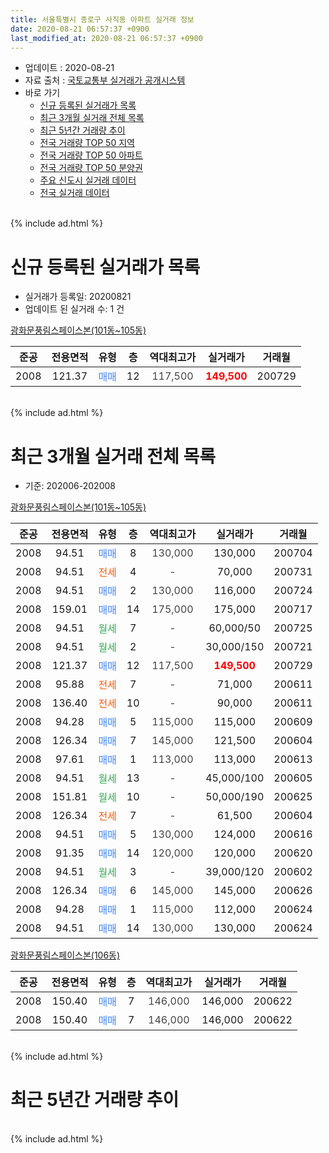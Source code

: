 ```yaml
---
title: 서울특별시 종로구 사직동 아파트 실거래 정보
date: 2020-08-21 06:57:37 +0900
last_modified_at: 2020-08-21 06:57:37 +0900
---
```


* 업데이트 : 2020-08-21
* 자료 출처 : [국토교통부 실거래가 공개시스템](http://rt.molit.go.kr)
* 바로 가기
    * [신규 등록된 실거래가 목록](#신규-등록된-실거래가-목록)
    * [최근 3개월 실거래 전체 목록](#최근-3개월-실거래-전체-목록)
    * [최근 5년간 거래량 추이](#최근-5년간-거래량-추이)
    * [전국 거래량 TOP 50 지역](https://inasie.github.io/apt-trade-info/최근-3개월-전국에서-가장-거래가-많이-발생한-지역)
    * [전국 거래량 TOP 50 아파트](https://inasie.github.io/apt-trade-info/최근-3개월-전국에서-가장-거래가-많이-발생한-아파트)
    * [전국 거래량 TOP 50 분양권](https://inasie.github.io/apt-trade-info/최근-3개월-전국에서-가장-거래가-많이-발생한-분양권)
    * [주요 신도시 실거래 데이터](https://inasie.github.io/apt-trade-info/주요-신도시)
    * [전국 실거래 데이터](https://inasie.github.io/apt-trade-info/전국)
<br>
{% include ad.html %}
<br>

# 신규 등록된 실거래가 목록
* 실거래가 등록일: 20200821
* 업데이트 된 실거래 수: 1 건


[광화문풍림스페이스본(101동~105동)](https://search.naver.com/search.naver?query=%EC%84%9C%EC%9A%B8%ED%8A%B9%EB%B3%84%EC%8B%9C+%EC%A2%85%EB%A1%9C%EA%B5%AC+%EC%82%AC%EC%A7%81%EB%8F%99+%EA%B4%91%ED%99%94%EB%AC%B8%ED%92%8D%EB%A6%BC%EC%8A%A4%ED%8E%98%EC%9D%B4%EC%8A%A4%EB%B3%B8%28101%EB%8F%99%7E105%EB%8F%99%29)

|준공|전용면적|유형|층|역대최고가|실거래가|거래월|
|:---:|:---:|:---:|:---:|:---:|:---:|:---:|
|2008|121.37|<span style="color:#4285f3">매매</span>|12|<span style="color:#444444">117,500</span>|<b><span style="color:#ff0000">149,500</span></b>|200729|


<br>
{% include ad.html %}
<br>

# 최근 3개월 실거래 전체 목록
* 기준: 202006-202008


[광화문풍림스페이스본(101동~105동)](https://search.naver.com/search.naver?query=%EC%84%9C%EC%9A%B8%ED%8A%B9%EB%B3%84%EC%8B%9C+%EC%A2%85%EB%A1%9C%EA%B5%AC+%EC%82%AC%EC%A7%81%EB%8F%99+%EA%B4%91%ED%99%94%EB%AC%B8%ED%92%8D%EB%A6%BC%EC%8A%A4%ED%8E%98%EC%9D%B4%EC%8A%A4%EB%B3%B8%28101%EB%8F%99%7E105%EB%8F%99%29)

|준공|전용면적|유형|층|역대최고가|실거래가|거래월|
|:---:|:---:|:---:|:---:|:---:|:---:|:---:|
|2008|94.51|<span style="color:#4285f3">매매</span>|8|<span style="color:#444444">130,000</span>|130,000|200704|
|2008|94.51|<span style="color:#ff5a00">전세</span>|4|<span style="color:#444444">-</span>|70,000|200731|
|2008|94.51|<span style="color:#4285f3">매매</span>|2|<span style="color:#444444">130,000</span>|116,000|200724|
|2008|159.01|<span style="color:#4285f3">매매</span>|14|<span style="color:#444444">175,000</span>|175,000|200717|
|2008|94.51|<span style="color:#34a853">월세</span>|7|<span style="color:#444444">-</span>|60,000/50|200725|
|2008|94.51|<span style="color:#34a853">월세</span>|2|<span style="color:#444444">-</span>|30,000/150|200721|
|2008|121.37|<span style="color:#4285f3">매매</span>|12|<span style="color:#444444">117,500</span>|<b><span style="color:#ff0000">149,500</span></b>|200729|
|2008|95.88|<span style="color:#ff5a00">전세</span>|7|<span style="color:#444444">-</span>|71,000|200611|
|2008|136.40|<span style="color:#ff5a00">전세</span>|10|<span style="color:#444444">-</span>|90,000|200611|
|2008|94.28|<span style="color:#4285f3">매매</span>|5|<span style="color:#444444">115,000</span>|115,000|200609|
|2008|126.34|<span style="color:#4285f3">매매</span>|7|<span style="color:#444444">145,000</span>|121,500|200604|
|2008|97.61|<span style="color:#4285f3">매매</span>|1|<span style="color:#444444">113,000</span>|113,000|200613|
|2008|94.51|<span style="color:#34a853">월세</span>|13|<span style="color:#444444">-</span>|45,000/100|200605|
|2008|151.81|<span style="color:#34a853">월세</span>|10|<span style="color:#444444">-</span>|50,000/190|200625|
|2008|126.34|<span style="color:#ff5a00">전세</span>|7|<span style="color:#444444">-</span>|61,500|200604|
|2008|94.51|<span style="color:#4285f3">매매</span>|5|<span style="color:#444444">130,000</span>|124,000|200616|
|2008|91.35|<span style="color:#4285f3">매매</span>|14|<span style="color:#444444">120,000</span>|120,000|200620|
|2008|94.51|<span style="color:#34a853">월세</span>|3|<span style="color:#444444">-</span>|39,000/120|200602|
|2008|126.34|<span style="color:#4285f3">매매</span>|6|<span style="color:#444444">145,000</span>|145,000|200626|
|2008|94.28|<span style="color:#4285f3">매매</span>|1|<span style="color:#444444">115,000</span>|112,000|200624|
|2008|94.51|<span style="color:#4285f3">매매</span>|14|<span style="color:#444444">130,000</span>|130,000|200624|

[광화문풍림스페이스본(106동)](https://search.naver.com/search.naver?query=%EC%84%9C%EC%9A%B8%ED%8A%B9%EB%B3%84%EC%8B%9C+%EC%A2%85%EB%A1%9C%EA%B5%AC+%EC%82%AC%EC%A7%81%EB%8F%99+%EA%B4%91%ED%99%94%EB%AC%B8%ED%92%8D%EB%A6%BC%EC%8A%A4%ED%8E%98%EC%9D%B4%EC%8A%A4%EB%B3%B8%28106%EB%8F%99%29)

|준공|전용면적|유형|층|역대최고가|실거래가|거래월|
|:---:|:---:|:---:|:---:|:---:|:---:|:---:|
|2008|150.40|<span style="color:#4285f3">매매</span>|7|<span style="color:#444444">146,000</span>|146,000|200622|
|2008|150.40|<span style="color:#4285f3">매매</span>|7|<span style="color:#444444">146,000</span>|146,000|200622|


<br>
{% include ad.html %}
<br>

# 최근 5년간 거래량 추이


<div style="width:100%;">
    <canvas id="deal_progress" height="200"></canvas>
</div>

<script>
new Chart(document.getElementById("deal_progress"), {
    type: 'line',
    data: {
        labels: ['201508','201509','201510','201511','201512','201601','201602','201603','201604','201605','201606','201607','201608','201609','201610','201611','201612','201701','201702','201703','201704','201705','201706','201707','201708','201709','201710','201711','201712','201801','201802','201803','201804','201805','201806','201807','201808','201809','201810','201811','201812','201901','201902','201903','201904','201905','201906','201907','201908','201909','201910','201911','201912','202001','202002','202003','202004','202005','202006','202007','202008'],
        datasets: [{
            label: '매매',
            pointRadius: 1,
            data: [2, 3, 8, 4, 1, 4, 4, 2, 4, 7, 3, 1, 2, 6, 8, 9, 2, 5, 5, 2, 8, 4, 9, 2, 2, 3, 3, 5, 8, 8, 7, 6, 2, 3, 1, 2, 9, 6, 1, 3, 0, 4, 0, 4, 1, 6, 3, 3, 2, 4, 10, 3, 4, 1, 6, 1, 2, 2, 10, 4, 0],
            borderColor: "rgba(255, 201, 14, 1)",
            backgroundColor: "rgba(255, 201, 14, 0.5)",
            fill: false,
            lineTension: 0
        },{
            label: '전월세',
            pointRadius: 1,
            data: [6, 4, 9, 8, 11, 11, 6, 10, 4, 7, 9, 9, 6, 4, 4, 5, 7, 5, 7, 4, 6, 10, 7, 3, 4, 7, 8, 8, 10, 7, 12, 7, 1, 9, 11, 7, 3, 3, 9, 1, 8, 6, 3, 3, 9, 1, 5, 3, 9, 4, 7, 9, 8, 6, 4, 3, 5, 4, 6, 3, 0],
            borderColor: "rgba(0, 141, 185, 1)",
            backgroundColor: "rgba(0, 141, 185, 0.5)",
            fill: false,
            lineTension: 0
        }
        ]
    },
    options: {
        responsive: true,
        title: {
            display: false
        },
        tooltips: {
            mode: 'index',
            intersect: false
        },
        hover: {
            mode: 'nearest',
            intersect: true
        },
        scales: {
            xAxes: [{
                display: true,
                scaleLabel: {
                    display: true,
                    labelString: '년/월'
                }
            }],
            yAxes: [{
                display: true,
                ticks: {
                    suggestedMin: 0,
                },
                scaleLabel: {
                    display: true,
                    labelString: '실거래 수'
                }
            }]
        }
    }
});

</script>


<br>
{% include ad.html %}
<br>

